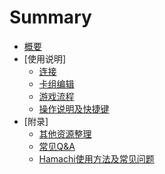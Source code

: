 # Summary

* [概要](README.md)
* [使用说明]
   * [连接](manual/install.md)
   * [卡组编辑](manual/deckedit.md)
   * [游戏流程](manual/game.md)
   * [操作说明及快捷键](manual/action.md)
* [附录]
   * [其他资源整理](.appendix/resource.md)
   * [常见Q&A](questions.md)
   * [Hamachi使用方法及常见问题](hamachi.md)

